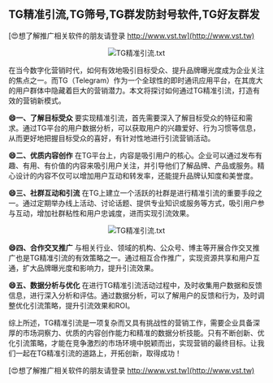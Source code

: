 ## **TG精准引流,TG筛号,TG群发防封号软件,TG好友群发**

[😍想了解推广相关软件的朋友请登录 http://www.vst.tw](http://www.vst.tw)

 <center><img src="https://vst.tw/MP4/tuiguang/png/5.png" alt="TG精准引流.txt"></center>

在当今数字化营销时代，如何有效地吸引目标受众、提升品牌曝光度成为企业关注的焦点之一。而TG（Telegram）作为一个全球性的即时通讯应用平台，在其庞大的用户群体中隐藏着巨大的营销潜力。本文将探讨如何通过TG精准引流，打造有效的营销新模式。

**😄一、了解目标受众**
要实现精准引流，首先需要深入了解目标受众的特征和需求。通过TG平台的用户数据分析，可以获取用户的兴趣爱好、行为习惯等信息，从而更好地把握目标受众的喜好，有针对性地进行引流营销活动。

**😄二、优质内容创作**
在TG平台上，内容是吸引用户的核心。企业可以通过发布有趣、有用、有价值的内容来吸引用户关注，并引导他们了解品牌、产品或服务。精心设计的内容不仅可以增加用户互动和转发率，还能提升品牌认知度和美誉度。

**😄三、社群互动和引流**
在TG上建立一个活跃的社群是进行精准引流的重要手段之一。通过定期举办线上活动、讨论话题、提供专业知识或服务等方式，吸引用户参与互动，增加社群粘性和用户忠诚度，进而实现引流效果。

 <center><img src="https://vst.tw/MP4/tuiguang/png/4.png" alt="TG精准引流.txt"></center>

**😄四、合作交叉推广**
与相关行业、领域的机构、公众号、博主等开展合作交叉推广也是TG精准引流的有效策略之一。通过相互合作推广，实现资源共享和用户互通，扩大品牌曝光度和影响力，提升引流效果。

**😄五、数据分析与优化**
在进行TG精准引流活动过程中，及时收集用户数据和反馈信息，进行深入分析和评估。通过数据分析，可以了解用户的反馈和行为，及时调整优化引流策略，提升引流效果和ROI。

综上所述，TG精准引流是一项复杂而又具有挑战性的营销工作，需要企业具备深厚的市场洞察力、优质的内容创作能力和精准的数据分析技能。只有不断创新、优化引流策略，才能在竞争激烈的市场环境中脱颖而出，实现营销的最终目标。让我们一起在TG精准引流的道路上，开拓创新，取得成功！

[😍想了解推广相关软件的朋友请登录 http://www.vst.tw](http://www.vst.tw)



